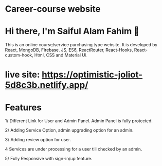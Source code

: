 # Career-course website
# Hi there, I'm Saiful Alam Fahim 👋

This is an online course/service purchasing type website. It is
developed by React, MongoDB, Firebase, JS, ES6, ReactRouter, React-Hooks, React-custom-hook, Html, CSS and
Material UI.
# live site: https://optimistic-joliot-5d8c3b.netlify.app/

# Features
1/ Different Link for User and Admin Panel. Admin Panel is fully protected.

2/ Adding Service Option, admin upgrading option for an admin.

3/ Adding review option for user.

4 Services are under processing for a user till checked by an admin.

5/ Fully Responsive with sign-in/up feature.


